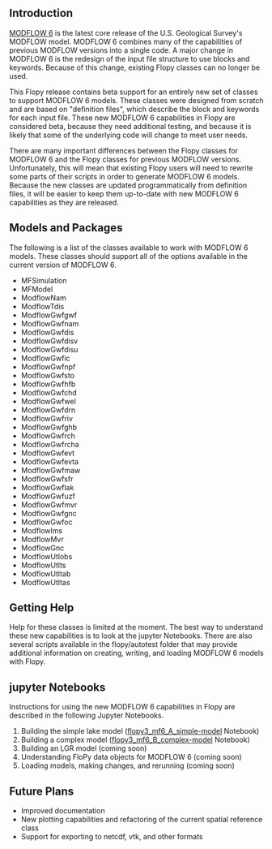 Introduction
-----------------------------------------------
[MODFLOW 6](https://water.usgs.gov/ogw/modflow/MODFLOW.html) is the latest core release of the U.S. Geological Survey's MODFLOW model.  MODFLOW 6 combines many of the capabilities of previous MODFLOW versions into a single code.  A major change in MODFLOW 6 is the redesign of the input file structure to use blocks and keywords.  Because of this change, existing Flopy classes can no longer be used.

This Flopy release contains beta support for an entirely new set of classes to support MODFLOW 6 models.  These classes were designed from scratch and are based on "definition files", which describe the block and keywords for each input file.  These new MODFLOW 6 capabilities in Flopy are considered beta, because they need additional testing, and because it is likely that some of the underlying code will change to meet user needs. 

There are many important differences between the Flopy classes for MODFLOW 6 and the Flopy classes for previous MODFLOW versions.  Unfortunately, this will mean that existing Flopy users will need to rewrite some parts of their scripts in order to generate MODFLOW 6 models.  Because the new classes are updated programmatically from definition files, it will be easier to keep them up-to-date with new MODFLOW 6 capabilities as they are released. 


Models and Packages
-----------------------------------------------
The following is a list of the classes available to work with MODFLOW 6 models.  These classes should support all of the options available in the current version of MODFLOW 6.

* MFSimulation
* MFModel
* ModflowNam
* ModflowTdis
* ModflowGwfgwf
* ModflowGwfnam
* ModflowGwfdis
* ModflowGwfdisv
* ModflowGwfdisu
* ModflowGwfic
* ModflowGwfnpf
* ModflowGwfsto
* ModflowGwfhfb
* ModflowGwfchd
* ModflowGwfwel
* ModflowGwfdrn
* ModflowGwfriv
* ModflowGwfghb
* ModflowGwfrch
* ModflowGwfrcha
* ModflowGwfevt
* ModflowGwfevta
* ModflowGwfmaw
* ModflowGwfsfr
* ModflowGwflak
* ModflowGwfuzf
* ModflowGwfmvr
* ModflowGwfgnc
* ModflowGwfoc
* ModflowIms
* ModflowMvr
* ModflowGnc
* ModflowUtlobs
* ModflowUtlts
* ModflowUtltab
* ModflowUtltas


Getting Help
-----------------------------------------------
Help for these classes is limited at the moment.  The best way to understand these new capabilities is to look at the jupyter Notebooks.  There are also several scripts available in the flopy/autotest folder that may provide additional information on creating, writing, and loading MODFLOW 6 models with Flopy.


jupyter Notebooks
-----------------------------------------------
Instructions for using the new MODFLOW 6 capabilities in Flopy are described in the following Jupyter Notebooks.

1. Building the simple lake model ([flopy3_mf6_A_simple-model](../examples/Notebooks/flopy3_mf6_A_simple-model.ipynb) Notebook)
2. Building a complex model ([flopy3_mf6_B_complex-model](../examples/Notebooks/flopy3_mf6_B_complex-model.ipynb) Notebook)
3. Building an LGR model (coming soon)
4. Understanding FloPy data objects for MODFLOW 6 (coming soon)
5. Loading models, making changes, and rerunning (coming soon)


Future Plans
-----------------------------------------------
- Improved documentation
- New plotting capabilities and refactoring of the current spatial reference class
- Support for exporting to netcdf, vtk, and other formats

